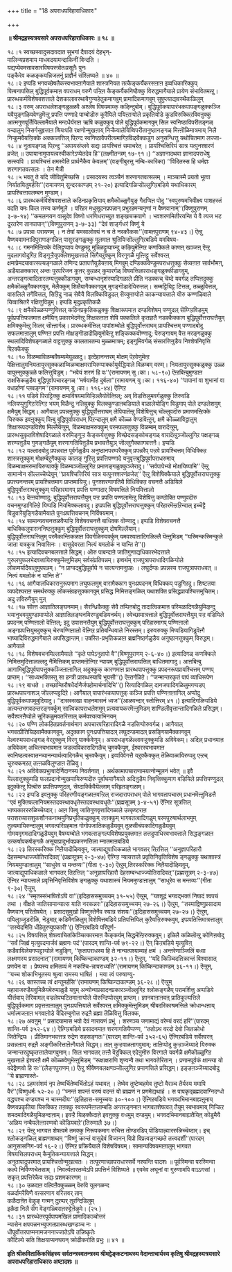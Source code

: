+++
title = "18 अपराधपरिहाराधिकारः"

+++


**॥ श्रीमद्रहस्यत्रयसारे अपराधपरिहाराधिकारः ॥ १८ ॥**

१८।१ स्वच्छस्वादुसदावदात सुभगां दैवादयं देहभृन्-  
मालिन्यप्रशमाय माधवदयामन्दाकिनीं विन्दति ।  
यद्यप्येवमसावसारविषयस्त्रोतःप्रसूतैः पुनः  
पङ्कैरेव कळङ्कयन्निजतनुं प्राज्ञैर्न संश्लिष्यते ॥ ४० ॥  
१८।२ इप्पडि भगवच्छेषतैकस्वभावऩागैयाले शास्त्रनियत तत्कैङ्कर्यैकरसऩाऩ इव्वधिकारिक्कुप् पिऩ्बनापत्तिल् बुद्धिपूर्वकमाऩ वपराधम् वरुगै पऱ्ऱिऩ कैङ्कर्यैकनिष्ठैक्कु विरुद्धमागैयाले प्रायेण संभावितमऩ्ऱु। प्रारब्धकर्मविशेषवशत्ताले देशकालावस्थावैगुण्यहेतुकमागवुम् प्रामादिकमागवुम् सुषुप्त्याद्यवस्थैकळिलुम्  
१८।३ वरुम् अपराधलेशङ्गळुळ्ळवै अश्लेष विषयमाय्क् कऴिन्दुबोम्। बुद्धिपूर्वकपापारंभकपापङ्गळुक्कञ्जि यवैयुङ्गऴियवेण्डुमॆऩ्ऱु प्रपत्ति पण्णादे पाम्बोडॊरु कूरैयिले पयिऩ्ऱाऱ्पोले प्रकृतियोडे कूडविरुक्किऱविवऩुक्कु आत्मगुणपूर्तियिल्लामैयाले मन्दधैर्यराऩ ऋषि कळुक्कुप् पोले बुद्धिपूर्वकमागवुम् सिल स्वनिष्ठाविपरीतङ्गळ् वन्दालुम् निसर्गसुहृत्ताऩ श्रियःपति रक्षणोन्मुखऩाय् निऱ्कैयालेयिव्विपरीतानुष्ठानङ्गळ् मिऩ्ऩॊळिमात्रमाय् निलै निऱ्कुमवैयऩ्ऱिक्के अक्कालत्तिल् पिऱन्द स्वनिष्ठावैपरीत्यमागिऱविऴवैक्कडुग अनुसन्धित्तु यथोचितमाग लज्जा-  
१८।४ नुतापङ्गळ् पिऱन्दु ‘‘अपायसंप्लवे सद्यः प्रायश्चित्तं समाचरेत् । प्रायश्चित्तिरियं सात्र यत्पुनश्शरणं व्रजेत् ॥ उपायानामुपायत्वस्वीकारेऽप्येतदेव हि’’(लक्ष्मीतन्त्रम् १७-९१।) ‘‘अज्ञानादथवा ज्ञानादपराधेषु सत्स्वपि । प्रायश्चित्तं क्षमस्वेति प्रार्थनैकैव केवलम्’’(वङ्गीबुरत्तु नम्बि-कारिका) ‘‘विदितस्स हि धर्मज्ञः शरणागतवत्सलः । तेन मैत्री  
१८।५ भवतु ते यदि जीवितुमिच्छसि । प्रसादयस्व त्वञ्चैनं शरणागतवत्सलम् । माञ्चास्मै प्रयतो भूत्वा निर्यातयितुमर्हसि’’(रामायणम् सुन्दरकाण्डम् २१-२०) इत्यादिगळिऱ्सॊल्लुगिऱबडिये यथाधिकारम् प्रायश्चित्तावलम्बन मुण्डाम्।  
१८।६ प्रारब्धकर्मविशेषवशत्ताले कठिनप्रकृतियाय् क्षमैकॊळ्ळुगैयुङ् गैदप्पिऩ पोदु ‘‘स्वपुरुषमभिवीक्ष्य पाशहस्तं वदति यमः किल तस्य कर्णमूले । परिहर मधुसूदनप्रपन्नान् प्रभुरहमन्यनृणां न वैष्णवानाम्’’(विष्णुपुराणम् ३-७-१४) ‘‘कमलनयन वासुदेव विष्णो धरणिधराच्युत शङ्खचक्रपाणे । भवशरणमितीरयन्ति ये वै त्यज भट दूरतरेण तानपापान्’’(विष्णुपुराणम् ३-७-३३) ‘‘देवं शार्ङ्गधरं विष्णुं ये  
१८।७ प्रपन्नाः परायणम् । न तेषां यमसालोक्यं न च ते नरकौकसः’’(वामऩपुराणम् ९४-४३।) ऎऩ्ऱु वैष्णववामनादिपुराणङ्गळिऩ् पासुरङ्गळुक्कु मूलमाऩ श्रुतियिऱ्सॊल्लुगिऱबडिये यमविषय-  
१८।८ गमनमिऩ्ऱिक्के वेलिट्टुप्पाय वेण्डुमदु मुळ्ळिट्टुप्पाय्न्दु कऴियुमॆऩ्गिऱ कणक्किले काणऩ् खञ्जऩ् ऎऩ्ऱु मुदलागवोदुगिऱ विङ्गुऱ्ऱैयुपक्लेशमुखत्ताले सिगैयऱुक्कुम् विरगुगळै मुऩ्ऩिट्टु सर्वेश्वरऩ् क्षमाप्रेमदयावात्सल्यङ्गळाले तणिन्द प्रतापत्तैयुडैयऩाय् मिगवुम् दण्डिक्कवेण्डुमपराधत्तुक्कु सेव्यऩाऩ सार्वभौमऩ्, अडैयाळक्कारर् अन्तः पुरपरिजन कूऩर् कुऱळर् कुमारर्गळ् विषयत्तिलपराधङ्गळुक्कीडागवुम्, अन्तरङ्गत्वादितारतम्यत्तुक्कीडागवुम्, सम्बन्धानृशंस्यादिगळाले प्रीति नडक्कच् चॆय्दे यवर्गळ् तप्पिऩदुक्कु क्षमैकॊळ्ळुगैक्कागवुम्, मेलैक्कुम् शिक्षैयागैक्कागवुम् मुगङ्गॊडादेयिरुत्तल्। सम्मट्टियिट्ट टित्तल्, तळ्ळुवित्तल्, वासलिले तगैवित्तल्, सिऱिदु नाळ् सेवैयै विलक्किविडुदल् सॆय्युमाप्पोले काकन्यायत्ताले यॊरु कण्णऴिवाले यिव्वाश्रितरै रक्षित्तुविडुम्। इप्पडि मृदुप्रकृतिकळै  
१८।९ क्षमैकॊळ्ळप्पण्णुवित्तल् कठिनप्रकृतिकळुक्कु शिक्षारूपमाऩ दण्डविशेषम् पण्णुदल् सॆय्गिऱविडमुम् पूर्वप्रपत्तिफलमाऩ क्षमैयिऩ् प्रकारभेदमॆऩ्ऱु शिक्षकऩाऩ शेषि पक्कलिले कृतज्ञतै नडक्कैक्काग बुद्धिपूर्वोत्तराघत्तैयुम् क्षमिक्कुमॆऩ्ऱु सिलर् सॊऩ्ऩार्गळ्। प्रारब्धकर्मत्तिल् पापांशम्बोले बुद्धिपूर्वोत्तराघम् प्रायश्चित्तम् पण्णादबोदु सफलमाऩालुम् पण्णिऩ प्रपत्ति मोक्षङ्गॊडादॊऴियुमोवॆऩ्ऱु शङ्किक्कवॊण्णादु; पॆरुङ्गायम् वैत्त मरङ्गळुक्कु स्थलादिविशेषङ्गळाले वाट्टत्तुक्कु कालतारतम्य मुळ्ळमात्रम्; इङ्गुमिवर्गळ् संसारत्तिऩुडैय निश्शेषनिवृत्ति पिऱक्कैक्कु  
१८।१० विळम्बाविळम्बवैषम्यमेयुळ्ळदु। इत्देहानन्तरम् मोक्षम् पॆऱवेणुमॆऩ्ऱ पेक्षित्तालुमनियतायुस्सुक्कळाय्विळम्बाक्षमरायिरुप्पार्क्कायुर्वद्धियाले विळम्बम् वरुम्। नियतायुस्सुक्कळुक्कु उळ्ळ वायुस्सुक्कुळ्ळे फलित्तुविडुम्। ‘‘भवेयं शरणं हि वः’’(रामायणम् सु।का। ५८-९०) ऎऩ्ऱबिऩ्बुमुण्डाऩ राक्षसिकळुडैय बुद्धिपूर्वापचारङ्गळ् ‘‘मर्षयामीह दुर्बला’’(रामायणम् यु।का। ११६-४०) ‘‘पापानां वा शुभानां वा वधार्हाणां प्लवङ्गम’’(रामायणम् यु।का। ११६-४४) ऎऩ्गिऱ  
१८।११ पडिये पिराट्टिक्कु क्षमाविषयमायिऱ्ऱिल्लैयोवॆऩ्ऩिल्; अव् विडत्तिलुमवर्गळुक्कु तिरुवडि नलियप्पुगुगिऱारॆऩ्गिऱ भयम् विळैन्दु नलिवुक्कु विलक्कुण्डाऩबडियाले वाळालेयोङ्गि विडुमाप् पोले दण्डलेशमुम् क्षमैयुम् सिद्धम्। आगैयाल् प्रपन्नऩुक्कु बुद्धिपूर्वोत्तराघम् लेपियातॆऩ्ऱु विशेषित्तुच् चॊल्लुवदॊरु प्रमाणमऩ्ऱिक्के यिरुक्क इवऩुक्कुप् पिऩ्बु बुद्धिपूर्वापराधम् पिऱन्दालुम् क्षमै कॊळ्ळ वेण्डावॆऩ्ऱुम्, क्षमै कॊळ्ळाविट्टालुम् शिक्षारूपदण्डविशेष मिल्लैयॆऩ्ऱुम्, विळम्बाक्षमरुक्कुम् परमफलत्तुक्कु विळम्बम् वारादॆऩ्ऱुम्, प्रारब्धसुकृतविशेषादिगळाले वरुमिङ्गुऱ्ऱ कैङ्कर्यत्तुक्कु विच्छेदसङ्कोचङ्गळ् वारादॆऩ्ऱुञ्जॊल्लुगिऱ पक्षङ्गळ् शरण्यऩुडैय गुणङ्गळैयुम् शरणागतियिऩुडैय प्रभावत्तैयुञ् जॊल्लुगैक्कागवत्तऩै। इप्पडि  
१८।१२ यल्लादबोदु प्रपन्नराऩ पूर्वर्गळुडैय अनुष्ठानपरम्परैक्कुम् प्रपन्नरैप् पऱ्ऱवे प्रायश्चित्तम् विधिक्किऱ शास्त्रत्तुक्कुम् मोक्षम्बॆऱुगैक्कुक् कालङ् गुऱित्तु प्रपत्तिपण्णादे यनुवृत्तबुद्धिपूर्वापराधरुमाय् विळम्बाक्षमरुमायिरुप्पार्क्कु विळम्बञ्जॊल्लुगिऱ प्रमाणङ्गळुक्कुञ्जेरादु। ‘‘सर्वपापेभ्यो मोक्षयिष्यामि’’ ऎऩ्ऱु सामान्येन सॊल्लच्चॆय्देयुम् ‘‘प्रायश्चित्तिरियं सात्र यत्पुनश्शरणंव्रजेत्’’ ऎऩ्ऱु विशेषिक्कैयाले बुद्धिपूर्वोत्तराघत्तुक्कु प्रपत्त्यनन्तरम् प्रायश्चित्तमाग प्राप्तमायिऱ्ऱु। पुनश्शरणागतियै विधिक्किऱ वचनत्तै अडियिले बुद्धिपूर्वोत्तराघत्तुक्कुम् परिहारमागप् प्रपत्ति पण्णादार् विषयत्तिले नियमित्तालो  
१८।१३ वॆऩ्ऩवॊण्णादु; बुद्धिपूर्वोत्तराघत्तैयुम् पऱ्ऱ प्रपत्ति पण्णलामॆऩ्ऱु विशेषित्तु कण्ठोक्ति पण्णुवदॊरु वचनमुण्डागिलिऱे यिप्पडि नियमिक्कलावदु। इप्प्रपत्ति बुद्धिपूर्वोत्तराघत्तुक्कुम् परिहारमॆऩ्ऱऱिन्दाल् इच्चॆट्टै विडुवारैयुङ्गिडैयामैयाले पुनःप्रपत्तिवचनम् निर्विषयमाम्।  
१८।१४ सामान्यवचनत्तळवैप्पऱ्ऱि विशेषवचनत्तै बाधिक्क वॊण्णादु। इप्पडि विशेषवचनत्तै बाधिक्किलुपासननिष्ठऩुक्कुम् बुद्धिपूर्वोत्तराघत्तुक्कुम् दोषमिल्लैयाम्।  
बुद्धिपूर्वोत्तराघत्तिलुम् परमैकान्तिकळाऩ विवर्गळिरुवर्क्कुम् यमवश्यातादिगळिल्लै यॆऩ्ऩुमिडम् ‘‘यस्मिन्कस्मिन्कुले जाता यत्रकुत्र निवासिनः । वासुदेवरता नित्यं यमलोकं न यान्ति ते’’()  
१८।१५ इत्यादिवचनबलत्ताले सिद्धम्। ऒरु पाबन्दाऩे जातिगुणाद्यधिकारभेदत्ताले गुरुलघुफलभेदवत्तायिरुक्कुमॆऩ्ऩुमिडम् सर्वसंप्रतिपन्नम्। इव्वर्थम् राजपुत्रापराधादिगळिऱ्पोले लोकमर्यादैयालुमुपपन्नम्। “न प्राग्वद्बुद्धिपूर्वाघे न चात्यन्तमनुग्रहः । लघुर्दण्डः प्रपन्नस्य राजपुत्रापराधवत् ॥ नित्यं यमलोकं न यान्ति ते’’  
१८।१६ आगैयालधिकारानुरूपमाग लघुफलमुम् वारामैक्काग पुनःप्रपदनम् विधिक्कप् पडुगिऱदु। शिष्टतया व्यपदेश्यराऩ समर्थरुक्कु लोकसंग्रहत्तुक्कागवुम् प्रसिद्ध निमित्तङ्गळिल् यथाशक्ति प्रसिद्धप्रायश्चित्तमुचितम्। अदु तविरुगैयुम् मुऩ्  
१८।१७ सॊऩ्ऩ आज्ञातिलङ्घनमाम्। सैरन्ध्रिकैक्कु सेवै तप्पिऩबोदु तादात्विकमाऩ परिमळादिगळैयुमिऴन्दु भयानुभवमुमुण्डामाप्पोले आज्ञातिलङ्घनमिरण्डुबडियनर्थम्। स्वेच्छामात्रत्ताले बुद्धिपूर्वोत्तराघत्तैयुम् पऱ्ऱ वडियिले प्रपदनम् पण्णिऩालो वॆऩ्ऩिल्; इदु उपासनत्तैयुम् बुद्धिपूर्वोत्तराघत्तुक्कुम् परिहारमागप् पण्णिऩालो अङ्गप्रपत्तियुमदुक्कुच् चेरप्पण्णिऩालो वॆऩ्गिऱ प्रतिबन्धियाले निरस्तम्। इरुवरुक्कु मिप्पडियागिडुवॆऩ्गै भाष्यादिविरुद्धमागैयाले अपसिद्धान्तम्। उषस्ति-प्रभृतिकळाऩ ब्रह्मनिष्ठर्गळुडैय अनुष्ठानत्तुक्कुम् विरुद्धम्। आगैयाले  
१८।१८ विशेषवचनमिल्लामैयाले ‘‘कृते पापेऽनुतापो वै’’(विष्णुपुराणम् २-६-४०।) इत्यादिगळ् कणक्किले निमित्तमुदित्तालल्लदु नैमित्तिकम् प्राप्तमऩ्ऱॆऩ्गिऱ न्यायम् बुद्धिपूर्वोत्तराघत्तिल् बाधितमागादु। आऩबिऩ्बु आगामिबुद्धिपूर्वपापत्तुक्कञ्जिऩाऩागिल् अदुक्कुक् कारणमाऩ प्रारब्धपापत्तुक्कु प्रपदनरूपप्रायश्चित्तम् पण्णप् प्राप्तम्। ‘‘साध्यभक्तिस्तु सा हन्त्री प्रारब्धस्यापि भूयसी’’() ऎऩ्ऱार्गळिऱे। ‘‘जन्मान्तरकृतं पापं व्याधिरूपेण  
१८।१९ बाधते । तच्छान्तिरौषधैर्दानैर्जपहोमार्चनादिभि’’() रित्यादिगळिल् दानजपादिगळिलुमगप्पडप् प्रारब्धपापनाशञ् जॊल्लप्पट्टदिऱे। आगैयाल् पापारंभकपापत्तुक् कञ्जि प्रपत्ति पण्णिऩाऩागिल् अप्पोदु बुद्धिपूर्वकपापमुमुदियादु। ‘‘दासस्सखा वाहनमासनं ध्वज’’(आळवन्दार् स्तोत्तिरम् ४१।) इत्यादिगळिऱ्पडिये अत्यन्तभगवदन्तरङ्गर्क्कुम् सात्विकापराधलेशमुम् प्रत्यवायकरमॆऩ्ऩुमिडम् शाण्डिलीवृत्तान्तादिगळिले प्रसिद्धम्। सर्वेश्वरऩैप्पोले सूरिकळुमवतरित्ताल् कर्मवश्यत्वाभिनयम्  
१८।२० पण्णि लोकहितप्रवर्तनार्थमाग अपचारपरिहारादिगळै नडत्तिप्पोरुवर्गळ्। आगैयाल् भगवत्प्रीतियिऴवामैक्कागवुम्, अदुक्काग पुनःप्रपत्तियादल् लघुदण्डमादल् प्रसङ्गियामैक्कागवुम् मेल्वरुमपराधङ्गळ् वेरऱुक्कुम् विरगु पार्क्कवेणुम्। अपराधङ्गळॆल्लावऱ्ऱुक्कुमडि अविवेकम्। अदिल् प्रधानमाऩ अविवेकम् अचित्स्वभावमाऩ जडत्वविकारादिगळैच् चुमक्कैयुम्, ईश्वरस्वभावमाऩ स्वनिष्ठत्वस्वातन्त्र्यानन्यार्थत्वादिगळैच् चुमक्कैयुम्। इव्वविवेगत्तै यऱुक्कैक्कुत् तॆळिवाळायिरुप्पदु एऱ्ऱच् चुरुक्कमऱत् तऩ्ऩळविलुण्डाऩ तॆळिवु।  
१८।२१ अविवेकप्रभुत्वादेर्निदानस्य निवर्तनात् । अर्थकामापचाराणामयत्नोन्मूलनं भवेत् ॥ इवै यॆल्लात्तुक्कुमडि फलप्रदानोन्मुखमायिरुप्पदॊरु पूर्वाघमागैयाले अदिऩुडैय निवृत्तिक्कुमाग वडियिले प्रपत्तिपण्णुदल् इदुक्कॆऩ्ऱु पिऩ्बॊरु प्रपत्तिपण्णुदल्, सॆय्दार्क्किवैयॆल्लाम् परिहृतङ्गळाम्।  
१८।२२ इप्पडि इवऩुक्कु परिहरणीयङ्गळाऩवऱ्ऱिल् राजदारापराधम् पोले भागवतापचारम् प्रधानमॆऩ्ऩुमिडत्तै ‘‘एवं मुक्तिफलानियमस्तदवस्थावधृतेस्तदवस्थावधृतेः’’(प्रह्मसूत्रम् ३-४-५१) ऎऩ्गिऱ सूत्रत्तिल् भाष्यकारररुळिच्चॆय्दार्। आऩ पिऩ्बु जातिगुणवृत्तादिगळाले उत्कृष्टराऩ पराशरव्यासशुकशौनकनाथमुनिप्रभृतिकळुक्कुम् तऩक्कुम् भागवतत्वादिगळुम् परमपुरुषार्थलाभमुम् तुल्यमायिरुन्दालुम् भगवत्परिग्रहमाऩ गोगोपजातिकळुडैयवुम् तुळसीचंपकादिगळुडैयवुम् गोमयमृगमदादिगळुडैयवुम् वैषम्यम्बोले भगवत्सङ्गल्पविशेषप्रयुक्तमाऩ तत्तदुपाधिस्वभावत्ताले सिद्धङ्गळाऩ उत्कर्षापकर्षङ्गळै असूयाप्रादुर्भावप्रकरणत्तिला म्नातमाऩबडिये  
१८।२३ तिरस्करिक्क निऩैयादॊऴियवुम्, जात्याद्युपाधिकळाले भागवतर् तिऱत्तिल् ‘‘अनुज्ञापरिहारौ देहसम्बन्धाज्ज्योतिरादिवत्’’(प्रह्मसूत्रम् २-३-४७) ऎऩ्गिऱ न्यायत्ताले प्रवृत्तिनिवृत्तिविशेष ङ्गळुक्कु यथाशास्त्रं नियममुण्डाऩालुम् ‘‘साधुरेव स मन्तव्यः’’(गीता ९-३०) ऎऩ्ऱुम्,तिरस्करिक्क निऩैयादॊऴियवुम्, जात्याद्युपाधिकळाले भागवतर् तिऱत्तिल् ‘‘अनुज्ञापरिहारौ देहसम्बन्धाज्ज्योतिरादिवत्’’(प्रह्मसूत्रम् २-३-४७) ऎऩ्गिऱ न्यायत्ताले प्रवृत्तिनिवृत्तिविशेष ङ्गळुक्कु यथाशास्त्रं नियममुण्डाऩालुम् ‘‘साधुरेव स मन्तव्यः’’(गीता ९-३०) ऎऩ्ऱुम्,  
१८।२४ ‘‘स्मृतस्संभाषितोऽपि वा’’(इदिहाससमुच्चयम् ३१-५५) ऎऩ्ऱुम्, ‘‘यश्शूद्रं भगवद्भक्तं निषादं श्वपचं तथा । वीक्षते जातिसामान्यात्स याति नरकन्नरः’’(इदिहाससमुच्चयम् २७-२६।) ऎऩ्ऱुम्, ‘‘तस्माद्विष्णुप्रसादाय वैष्णवान् परितोषयेत् । प्रसादसुमुखो विष्णुस्तेनैव स्यान्न संशयः’’(इदिहाससमुच्चयम् २७-२७।) ऎऩ्ऱुम्, पयिलुञ्जुडरॊळि, नॆडुमाऱ् कडिमैगळिलुम् विशेषित्तबडिये प्रतिपत्तियिल् कुऱैयऱ्ऱिरुक्कवुम्, इप्प्रपतित्तिमात्रत्तालुम् ‘‘तस्येदमिति धीहेतुरप्युपकारी’’() ऎऩ्गिऱबडिये परिपूर्ण-  
१८।२५ विषयत्तिल् शेषत्वाचितकिञ्चित्कारमाऩ कैङ्कर्यम् सिद्धमॆऩ्ऱिरुक्कवुम्। इन्निलै कळिलॊऩ्ऱु कोणिऩबोदु ‘‘सर्वं जिह्मं मृत्युपदमार्जवं ब्रह्मणः पदं’’(पारदम् शान्ति-पर्व ७९-२२।) ऎऩ् किऱबडिये मृत्युविऩ् कडैवायिलेयगप्पट्टाऱ्पोले नडुङ्गि, ‘‘कृतापराधस्य हि ते नान्यत्पश्याम्यहं क्षमं । अन्तरेणाञ्जिलिं बध्वा लक्ष्मणस्य प्रसादनात्’’(रामायणम् किष्किन्दाकाण्डम् ३२-११।) ऎऩ्ऱुम्, ‘‘यदि किञ्चिदतिक्रान्तं विश्वासात् प्रणयेन वा । प्रेष्यस्य क्षमितव्यं मे नकश्चि-न्नापराध्यति’’(रामायणम् किष्किन्दाकाण्डम् ३६-११।) ऎऩ्ऱुम्, ‘‘यच्च शोकाभिभूतस्य श्रुत्वा रामस्य भाषितं । मया त्वं परुषाण्यु-  
१८।२६ क्तस्तच्च त्वं क्षन्तुमर्हसि’’(रामायणम् किष्किन्दाकाण्डम् ३६-२८।) ऎऩ्ऱुम् महाराजरुडैयवुमिळैयबॆरुमाळुडै यवुम् अन्योन्यप्रसादनप्रकारञ्जॊल्लुगिऱ श्लोकङ्गळैप् परामर्शित्तु अप्पडिये यीर्त्तवाय् तॆरियामल् वज्रलेपघटितमाऩाऱ्पोले पॊरुन्दिप्पोरवुम् प्राप्तम्। ज्ञानवाऩाऩवऩ् प्रातिकूल्यत्तिले बुद्धिपूर्वकमाग प्रवृत्तऩाऩालुम् पुनःप्रपत्तियाले सर्वेश्वरऩ् क्षमिक्कुमॆऩ्ऩुमिडम् श्रीबदरिकाश्रमत्तिले क्रोधान्धऩाय् धर्मात्मजऩाऩ भगवाऩोडे यॆदिरम्बुगोत्त रुद्रऩै ब्रह्मा तॆळिवित्तु विलक्क,  
१८।२७ अवऩुम् ‘‘ प्रसादयामास भवो देवं नारायणं प्रभुं । शरणञ्च जगामाद्यं वरेण्यं वरदं हरिं’’(पारदम् शान्ति-पर्व ३५२-६४।) ऎऩ्गिऱबडिये प्रसादनमाऩ शरणागतियैप्पण्ण, ‘‘ततोऽथ वरदो देवो जितक्रोधो जितेन्द्रियः । प्रीतिमानभवत्तत्र रुद्रेण सहसङ्गतः’’(पारदम् शान्ति-पर्व ३५२-६५) ऎऩ्गिऱबडिये सर्वेश्वरऩ् प्रसन्नऩाय् रुद्रऩै अङ्गीकरित्ताऩॆऩ्गैयाले सिद्धम्। ताऩ् कुऱ्ऱवाळऩागवुमाम्; ताऩिप्पोदु कुऱ्ऱञ्जॆय्यादे यिरुक्क जन्मान्तरदुष्कृतत्तालेयागवुमाम्। सिल भागवतर् तऩ्ऩै वॆऱुक्किल् एदेऩुमॊरु विरगाले यवर्गळै क्षमैकॊळ्ळुगिऱ मुखत्ताले ईश्वरऩै क्षमै कॊळ्ळवेणुमॆऩ्ऩुमिडम् ‘‘रूक्षाक्षराणि शृण्वन्वै तथा भागवतेरितान् । प्रणामपूर्वकं क्षान्त्या यो वदेद्वैष्णवो हि सः’’(लैङ्गपुराणम्।) ऎऩ्ऱु श्रीवैष्णवलक्षणञ्जॊल्लुगिऱ प्रमाणत्तिले प्रसिद्धम्। इङ्ङऩञ्जॆय्यादबोदु ‘‘ये ब्राह्मणास्ते-  
१८।२८ ऽहमसंशयं नृप तेष्वर्चितेष्वर्चितोऽहं यथावत् । तेष्वेव तुष्टेष्वहमेव तुष्टो वैरञ्च तैर्यस्य ममापि वैरं’’(विष्णुधर्मः ५२-२०।) ‘‘घ्नन्तं शपन्तं परुषं वदन्तं यो ब्राह्मणं न प्रणमेद्यथाहं । स पापकृद्ब्रह्मदवाग्निदग्धो वद्ध्यश्च दण्ड्यश्च न चास्मदीयः’’(इतिहास-समुच्चयः ३०-१००।) ऎऩ्गिऱबडिये भगवदभिमानबाह्यऩुमाय् वैष्णवप्रकृतिया यिरुक्किऱ तऩक्कु स्वरूपमॆऩ्ऩलाम्बडि अन्तरङ्गमाऩ भागवतशेषत्वत् तैयुम् स्वभावमाय् निऱ्किऱ शमदमादिगळैयुमिऴन्दाऩाम्। इवऱ्ऱै यिऴक्कैदाऩे इवऩुक्कु वधमुम् दण्डमुम्। भगवदभिमानबाह्यतैयिऩ् कॊडुमैयै ‘अळिय नम्बैयलॆऩ्ऩारम्मवो कॊडियवाऱे'(तिरुमालै ३७।)  
१८।२९ यॆऩ्ऱु भागवत शेषत्वमे तमक्कु निरूपकमाग रुचित्त तॊण्डरडिप् पॊडियाऴ्वाररुळिच्चॆय्दार्। इच् श्लोकङ्गळिल् ब्राह्मणशब्दम् ‘‘विष्णुं क्रान्तं वासुदेवं विजानन् विप्रो विप्रत्वङ्गच्छते तत्त्वदर्शी’’(पारदम् आनुसासनिग-पर्व १६-२।) ऎऩ्गिऱ प्रक्रियैयाले विशेषविषयम्। सामान्यविषयमाऩालुम् भागवत विषयत्तिलपराधम् कैमुतिकन्यायत्ताले सिद्धम्।  
अनुतापादुपरमात् प्रायश्चित्तोन्मुखत्वतः । तत्पूरणाच्छापराधास्सर्वे नश्यन्ति पादशः ॥ पूर्वस्मिन्वा परस्मिन्वा कल्पे निर्विण्णचेतसाम् । निवर्त्यतारतम्येऽपि प्रपत्तिर्न विशिष्यते ॥ एवमेव लघूनां वा गुरुणामपि वाऽऽगसां । सकृत् प्रपत्तिरेकैव सद्यः प्रशमकारणम् ॥  
१८।३० उळदाऩ वल्विऩैक्कुळ्ळम् वॆरुवि युलगळन्द  
वळर्दामरैयिणै वऩ्सरणाग वरित्तवर् ताम्  
कळैदाऩॆऩ वॆऴुङ् गऩ्मन् दुऱप्पर् तुऱन्दिडिलुम्  
इळैदा निलै सॆग वॆङ्गळ्बिराऩरुट्टेऩॆऴुमे। (२५ )  
१८।३१ प्रारब्धेतरपूर्वपापमखिलं प्रामादिकञ्चोत्तरं  
न्यासेन क्षपयन्ननभ्युपगतप्रारब्धखण्डञ्च नः ।  
धीपूर्वोत्तरपाप्मनामजननाज्जातेऽपि तन्निष्कृतेः  
कौटिल्ये सति शिक्षयाप्यनघयन् क्रोढीकरोति प्रभुः ॥ ४१ ॥

**इति श्रीकवितार्किकसिंहस्य सर्वतन्त्रस्वतन्त्रस्य श्रीमद्वेङ्कटनाथस्य वेदान्ताचार्यस्य कृतिषु श्रीमद्रहस्यत्रयसारे अपराधपरिहाराधिकारः अष्टादशः ॥**

